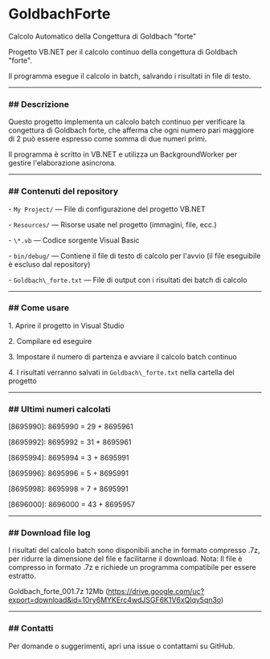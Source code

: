 # GoldbachForte

Calcolo Automatico della Congettura di Goldbach "forte"



Progetto VB.NET per il calcolo continuo della congettura di Goldbach "forte".  

Il programma esegue il calcolo in batch, salvando i risultati in file di testo.



---



### \## Descrizione



Questo progetto implementa un calcolo batch continuo per verificare la congettura di Goldbach forte, che afferma che ogni numero pari maggiore di 2 può essere espresso come somma di due numeri primi.  

Il programma è scritto in VB.NET e utilizza un BackgroundWorker per gestire l'elaborazione asincrona.



---



### \## Contenuti del repository



\- `My Project/` — File di configurazione del progetto VB.NET  

\- `Resources/` — Risorse usate nel progetto (immagini, file, ecc.)  

\- `\*.vb` — Codice sorgente Visual Basic  

\- `bin/debug/` — Contiene il file di testo di calcolo per l'avvio (il file eseguibile è escluso dal repository)  

\- `Goldbach\_forte.txt` — File di output con i risultati dei batch di calcolo  



---



### \## Come usare



1\. Aprire il progetto in Visual Studio  

2\. Compilare ed eseguire  

3\. Impostare il numero di partenza e avviare il calcolo batch continuo  

4\. I risultati verranno salvati in `Goldbach\_forte.txt` nella cartella del progetto



---



### \## Ultimi numeri calcolati


\[8695990]: 8695990 = 29 + 8695961

\[8695992]: 8695992 = 31 + 8695961

\[8695994]: 8695994 = 3 + 8695991

\[8695996]: 8695996 = 5 + 8695991

\[8695998]: 8695998 = 7 + 8695991

\[8696000]: 8696000 = 43 + 8695957




---


### \## Download file log


I risultati del calcolo batch sono disponibili anche in formato compresso .7z, per ridurre la dimensione del file e facilitarne il download.
Nota: Il file è compresso in formato .7z e richiede un programma compatibile per essere estratto.


Goldbach_forte_001.7z 12Mb
(https://drive.google.com/uc?export=download&id=10ry6MYKErc4wdJSGF6K1V6xQlqv5qn3o)



---

### \## Contatti



Per domande o suggerimenti, apri una issue o contattami su GitHub.

